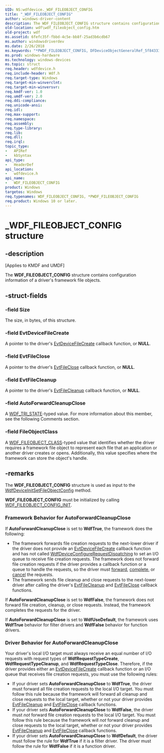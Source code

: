 ```yaml
---
UID: NS:wdfdevice._WDF_FILEOBJECT_CONFIG
title: "_WDF_FILEOBJECT_CONFIG"
author: windows-driver-content
description: The WDF_FILEOBJECT_CONFIG structure contains configuration information of a driver's framework file objects.
old-location: wdf\wdf_fileobject_config.htm
old-project: wdf
ms.assetid: 6fefc35f-fbbd-4c5e-bb8f-25ad3b6cdb67
ms.author: windowsdriverdev
ms.date: 2/26/2018
ms.keywords: "*PWDF_FILEOBJECT_CONFIG, DFDeviceObjectGeneralRef_5f843338-f299-48d3-80ad-d5d35c122d0f.xml, PWDF_FILEOBJECT_CONFIG, PWDF_FILEOBJECT_CONFIG structure pointer, WDF_FILEOBJECT_CONFIG, WDF_FILEOBJECT_CONFIG structure, _WDF_FILEOBJECT_CONFIG, kmdf.wdf_fileobject_config, wdf.wdf_fileobject_config, wdfdevice/PWDF_FILEOBJECT_CONFIG, wdfdevice/WDF_FILEOBJECT_CONFIG"
ms.prod: windows-hardware
ms.technology: windows-devices
ms.topic: struct
req.header: wdfdevice.h
req.include-header: Wdf.h
req.target-type: Windows
req.target-min-winverclnt: 
req.target-min-winversvr: 
req.kmdf-ver: 1.0
req.umdf-ver: 2.0
req.ddi-compliance: 
req.unicode-ansi: 
req.idl: 
req.max-support: 
req.namespace: 
req.assembly: 
req.type-library: 
req.lib: 
req.dll: 
req.irql: 
topic_type:
-	APIRef
-	kbSyntax
api_type:
-	HeaderDef
api_location:
-	wdfdevice.h
api_name:
-	WDF_FILEOBJECT_CONFIG
product: Windows
targetos: Windows
req.typenames: WDF_FILEOBJECT_CONFIG, *PWDF_FILEOBJECT_CONFIG
req.product: Windows 10 or later.
---
```


# _WDF_FILEOBJECT_CONFIG structure


## -description


<p class="CCE_Message">[Applies to KMDF and UMDF]

The <b>WDF_FILEOBJECT_CONFIG</b> structure contains configuration information of a driver's framework file objects. 


## -struct-fields




### -field Size

The size, in bytes, of this structure.


### -field EvtDeviceFileCreate

A pointer to the driver's <a href="https://msdn.microsoft.com/ee44c0bf-1fca-442d-8871-df6079e89ced">EvtDeviceFileCreate</a> callback function, or <b>NULL</b>.


### -field EvtFileClose

A pointer to the driver's <a href="https://msdn.microsoft.com/8ddcb9cb-d184-4ec8-a321-599394a8512e">EvtFileClose</a> callback function, or <b>NULL</b>.


### -field EvtFileCleanup

A pointer to the driver's <a href="https://msdn.microsoft.com/8ce3d316-3976-4af5-a0ae-af4e93f380a1">EvtFileCleanup</a> callback function, or <b>NULL</b>.


### -field AutoForwardCleanupClose

A <a href="https://msdn.microsoft.com/library/windows/hardware/ff552533">WDF_TRI_STATE</a>-typed value. For more information about this member, see the following Comments section.


### -field FileObjectClass

A <a href="https://msdn.microsoft.com/library/windows/hardware/ff551315">WDF_FILEOBJECT_CLASS</a>-typed value that identifies whether the driver requires a framework file object to represent each file that an application or another driver creates or opens. Additionally, this value specifies where the framework can store the object's handle. 


## -remarks



The <b>WDF_FILEOBJECT_CONFIG</b> structure is used as input to the <a href="https://msdn.microsoft.com/library/windows/hardware/ff546107">WdfDeviceInitSetFileObjectConfig</a> method.

<b>WDF_FILEOBJECT_CONFIG</b> must be initialized by calling <a href="https://msdn.microsoft.com/library/windows/hardware/ff551321">WDF_FILEOBJECT_CONFIG_INIT</a>.

<h3><a id="Framework_Behavior_for_AutoForwardCleanupClose"></a><a id="framework_behavior_for_autoforwardcleanupclose"></a><a id="FRAMEWORK_BEHAVIOR_FOR_AUTOFORWARDCLEANUPCLOSE"></a>Framework Behavior for <b>AutoForwardCleanupClose</b></h3>
If <b>AutoForwardCleanupClose</b> is set to <b>WdfTrue</b>, the framework does the following:

<ul>
<li>
The framework forwards file creation requests to the next-lower driver if the driver does not provide an <a href="https://msdn.microsoft.com/ee44c0bf-1fca-442d-8871-df6079e89ced">EvtDeviceFileCreate</a> callback function and has not called <a href="https://msdn.microsoft.com/library/windows/hardware/ff545920">WdfDeviceConfigureRequestDispatching</a> to set an I/O queue to receive file creation requests. The framework does not forward file creation requests if the driver provides a callback function or a queue to handle the requests, so the driver must <a href="https://docs.microsoft.com/en-us/windows-hardware/drivers/wdf/forwarding-i-o-requests">forward</a>, <a href="https://docs.microsoft.com/en-us/windows-hardware/drivers/wdf/completing-i-o-requests">complete</a>, or <a href="https://docs.microsoft.com/en-us/windows-hardware/drivers/wdf/canceling-i-o-requests">cancel</a> the requests.

</li>
<li>
The framework sends file cleanup and close requests to the next-lower driver after calling the driver's <a href="https://msdn.microsoft.com/8ce3d316-3976-4af5-a0ae-af4e93f380a1">EvtFileCleanup</a> and <a href="https://msdn.microsoft.com/8ddcb9cb-d184-4ec8-a321-599394a8512e">EvtFileClose</a> callback functions.

</li>
</ul>
If <b>AutoForwardCleanupClose</b> is set to <b>WdfFalse</b>, the framework does not forward file creation, cleanup, or close requests. Instead, the framework completes the requests for the driver.

If <b>AutoForwardCleanupClose</b> is set to <b>WdfUseDefault</b>, the framework uses <b>WdfTrue</b> behavior for filter drivers and <b>WdfFalse</b> behavior for function drivers.

<h3><a id="Driver_Behavior_for_AutoForwardCleanupClose"></a><a id="driver_behavior_for_autoforwardcleanupclose"></a><a id="DRIVER_BEHAVIOR_FOR_AUTOFORWARDCLEANUPCLOSE"></a>Driver Behavior for <b>AutoForwardCleanupClose</b></h3>
Your driver's local I/O target must always receive an equal number of I/O requests with request types of <b>WdfRequestTypeCreate</b>, <b>WdfRequestTypeCleanup</b>, and <b>WdfRequestTypeClose</b>. Therefore, if the driver provides either an <a href="https://msdn.microsoft.com/ee44c0bf-1fca-442d-8871-df6079e89ced">EvtDeviceFileCreate</a> callback function or an I/O queue that receives file creation requests, you must use the following rules:

<ul>
<li>
If your driver sets <b>AutoForwardCleanupClose</b> to <b>WdfTrue</b>, the driver must forward all file creation requests to the local I/O target. You must follow this rule because the framework will forward all cleanup and close requests to the local target, whether or not your driver provides <a href="https://msdn.microsoft.com/8ce3d316-3976-4af5-a0ae-af4e93f380a1">EvtFileCleanup</a> and <a href="https://msdn.microsoft.com/8ddcb9cb-d184-4ec8-a321-599394a8512e">EvtFileClose</a> callback functions.

</li>
<li>
If your driver sets <b>AutoForwardCleanupClose</b> to <b>WdfFalse</b>, the driver must <i>not</i> forward file creation requests to the local I/O target. You must follow this rule because the framework will <i>not</i> forward cleanup and close requests to the local target, whether or not your driver provides <a href="https://msdn.microsoft.com/8ce3d316-3976-4af5-a0ae-af4e93f380a1">EvtFileCleanup</a> and <a href="https://msdn.microsoft.com/8ddcb9cb-d184-4ec8-a321-599394a8512e">EvtFileClose</a> callback functions.

</li>
<li>
If your driver sets <b>AutoForwardCleanupClose</b> to <b>WdfDefault</b>, the driver must follow the rule for <b>WdfTrue</b> if it is a filter driver. The driver must follow the rule for <b>WdfFalse</b> if it is a function driver.

</li>
</ul>


